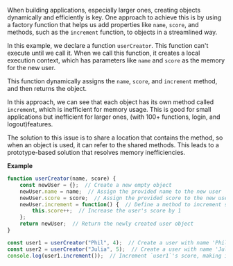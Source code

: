 When building applications, especially larger ones, creating objects dynamically and efficiently is key. One approach to achieve this is by using a factory function that helps us add properties like `name`, `score`, and methods, such as the `increment` function, to objects in a streamlined way.

In this example, we declare a function `userCreator`. This function can't execute until we call it. When we call this function, it creates a local execution context, which has parameters like `name` and `score` as the memory for the new user.

This function dynamically assigns the `name`, `score`, and `increment` method, and then returns the object.

In this approach, we can see that each object has its own method called `increment`, which is inefficient for memory usage. This is good for small applications but inefficient for larger ones, (with 100+ functions, login, and logout)features.

The solution to this issue is to share a location that contains the method, so when an object is used, it can refer to the shared methods. This leads to a prototype-based solution that resolves memory inefficiencies.

**Example**
```javascript
function userCreator(name, score) {
    const newUser = {};  // Create a new empty object
    newUser.name = name;  // Assign the provided name to the new user
    newUser.score = score;  // Assign the provided score to the new user
    newUser.increment = function() {  // Define a method to increment score
        this.score++;  // Increase the user's score by 1
    };
    return newUser;  // Return the newly created user object
}

const user1 = userCreator("Phil", 4);  // Create a user with name 'Phil' and score 4
const user2 = userCreator("Julia", 5);  // Create a user with name 'Julia' and score 5
console.log(user1.increment());  // Increment `user1`'s score, making it 5

```